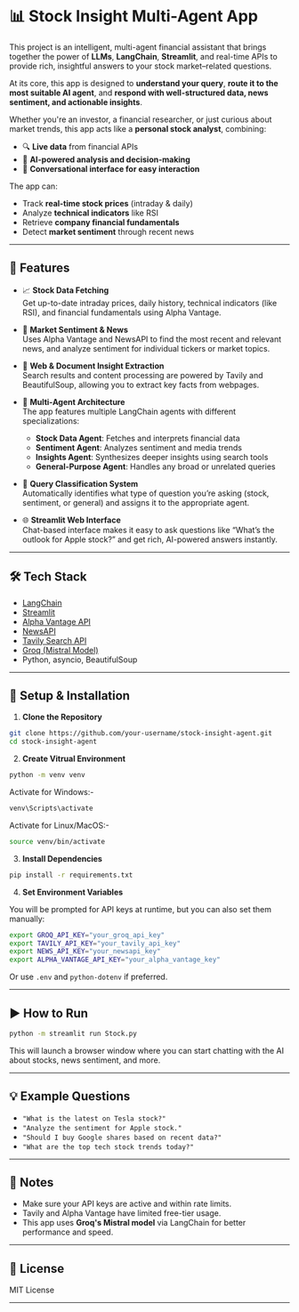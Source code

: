 # 📊 Stock Insight Multi-Agent App

This project is an intelligent, multi-agent financial assistant that brings together the power of **LLMs**, **LangChain**, **Streamlit**, and real-time APIs to provide rich, insightful answers to your stock market–related questions.

At its core, this app is designed to **understand your query**, **route it to the most suitable AI agent**, and **respond with well-structured data, news sentiment, and actionable insights**.

Whether you're an investor, a financial researcher, or just curious about market trends, this app acts like a **personal stock analyst**, combining:

- 🔍 **Live data** from financial APIs  
- 🧠 **AI-powered analysis and decision-making**  
- 💬 **Conversational interface for easy interaction**  

The app can:
- Track **real-time stock prices** (intraday & daily)
- Analyze **technical indicators** like RSI
- Retrieve **company financial fundamentals**
- Detect **market sentiment** through recent news
---

## 🚀 Features

- 📈 **Stock Data Fetching**  
  Get up-to-date intraday prices, daily history, technical indicators (like RSI), and financial fundamentals using Alpha Vantage.

- 📰 **Market Sentiment & News**  
  Uses Alpha Vantage and NewsAPI to find the most recent and relevant news, and analyze sentiment for individual tickers or market topics.

- 🔎 **Web & Document Insight Extraction**  
  Search results and content processing are powered by Tavily and BeautifulSoup, allowing you to extract key facts from webpages.

- 🤖 **Multi-Agent Architecture**  
  The app features multiple LangChain agents with different specializations:
  - **Stock Data Agent**: Fetches and interprets financial data
  - **Sentiment Agent**: Analyzes sentiment and media trends
  - **Insights Agent**: Synthesizes deeper insights using search tools
  - **General-Purpose Agent**: Handles any broad or unrelated queries

- 🧠 **Query Classification System**  
  Automatically identifies what type of question you’re asking (stock, sentiment, or general) and assigns it to the appropriate agent.

- 🌐 **Streamlit Web Interface**  
  Chat-based interface makes it easy to ask questions like “What’s the outlook for Apple stock?” and get rich, AI-powered answers instantly.

---

## 🛠️ Tech Stack

- [LangChain](https://www.langchain.com/)
- [Streamlit](https://streamlit.io/)
- [Alpha Vantage API](https://www.alphavantage.co/)
- [NewsAPI](https://newsapi.org/)
- [Tavily Search API](https://docs.tavily.com/)
- [Groq (Mistral Model)](https://groq.com/)
- Python, asyncio, BeautifulSoup

---

## 🔑 Setup & Installation

1. **Clone the Repository**

```bash
git clone https://github.com/your-username/stock-insight-agent.git
cd stock-insight-agent
```

2. **Create Vitrual Environment**

```bash
python -m venv venv
```
Activate for Windows:-
```bash
venv\Scripts\activate
```
Activate for Linux/MacOS:-
```bash
source venv/bin/activate
```

3. **Install Dependencies**

```bash
pip install -r requirements.txt
```

4. **Set Environment Variables**

You will be prompted for API keys at runtime, but you can also set them manually:

```bash
export GROQ_API_KEY="your_groq_api_key"
export TAVILY_API_KEY="your_tavily_api_key"
export NEWS_API_KEY="your_newsapi_key"
export ALPHA_VANTAGE_API_KEY="your_alpha_vantage_key"
```

Or use `.env` and `python-dotenv` if preferred.

---

## ▶️ How to Run

```bash
python -m streamlit run Stock.py
```

This will launch a browser window where you can start chatting with the AI about stocks, news sentiment, and more.

---

## 💡 Example Questions

- `"What is the latest on Tesla stock?"`  
- `"Analyze the sentiment for Apple stock."`  
- `"Should I buy Google shares based on recent data?"`  
- `"What are the top tech stock trends today?"`

---

## 📌 Notes

- Make sure your API keys are active and within rate limits.
- Tavily and Alpha Vantage have limited free-tier usage.
- This app uses **Groq's Mistral model** via LangChain for better performance and speed.

---

## 📄 License

MIT License

---
